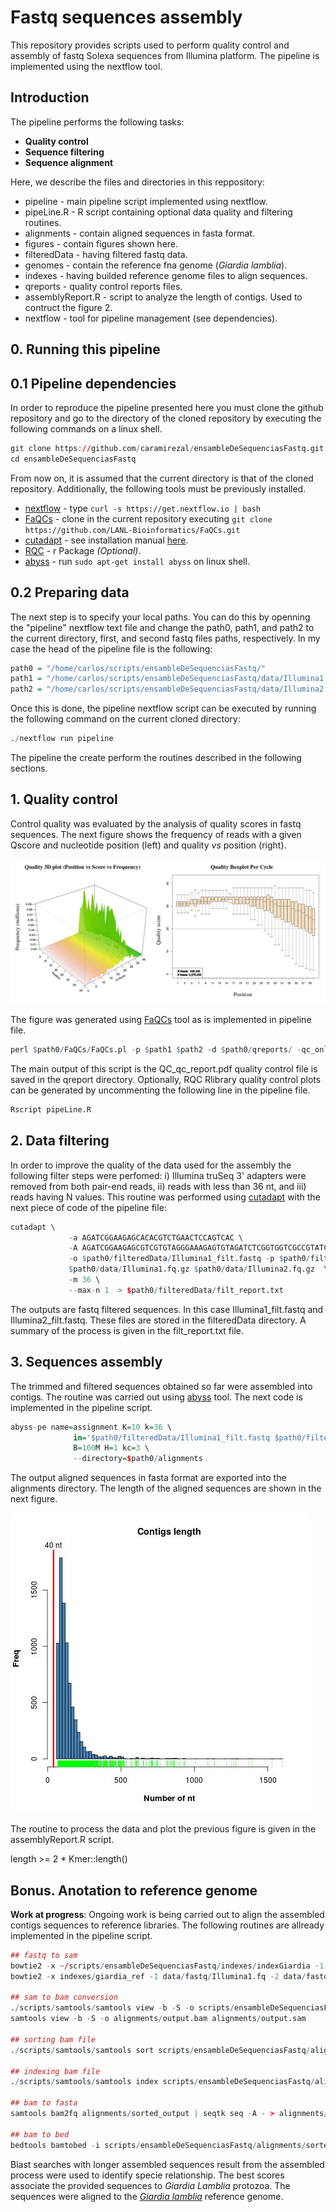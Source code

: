 # Fastq sequences assembly

This repository provides scripts used to perform quality control and 
assembly of fastq Solexa sequences from Illumina platform. The 
pipeline is implemented using the nextflow tool.

## Introduction

The pipeline performs the following tasks:

* **Quality control**
* **Sequence filtering**
* **Sequence alignment**

Here, we describe the files and directories in this reppository:

* pipeline - main pipeline script implemented using nextflow.
* pipeLine.R - R script containing optional data quality and filtering
routines.
* alignments - contain aligned sequences in fasta format.
* figures - contain figures shown here.
* filteredData - having filtered fastq data. 
* genomes - contain the reference fna genome (*Giardia lamblia*).
* indexes - having builded reference genome files to align sequences.
* qreports - quality control reports files.
* assemblyReport.R - script to analyze the length of contigs. Used to 
contruct the figure 2.
* nextflow - tool for pipeline management (see dependencies).

## 0. Running this pipeline

## 0.1 Pipeline dependencies

In order to reproduce the pipeline presented here you must clone the github repository and go to the directory of the cloned repository by executing 
the following commands on a linux shell. 

```r
git clone https://github.com/caramirezal/ensambleDeSequenciasFastq.git
cd ensambleDeSequenciasFastq
``` 

From now on, it is assumed that the current directory is that of the
cloned repository. Additionally, the following tools must be previously installed. 

* [nextflow](https://www.nextflow.io/) - type 
`curl -s https://get.nextflow.io | bash ` 
* [FaQCs](https://github.com/LANL-Bioinformatics/FaQCs) - clone
in the current repository executing `git clone https://github.com/LANL-Bioinformatics/FaQCs.git`
* [cutadapt](http://cutadapt.readthedocs.io/en/stable/index.html) -
see installation manual [here](http://cutadapt.readthedocs.io/en/stable/installation.html).
* [RQC](https://bioconductor.org/packages/devel/bioc/vignettes/Rqc/inst/doc/Rqc.html) - r Package *(Optional)*.
* [abyss](https://github.com/bcgsc/abyss) -  run `sudo apt-get install abyss` on linux shell.


## 0.2 Preparing data
 
The next step is to specify your local paths. You can do this
by openning the "pipeline" nextflow text file and change the path0,
path1, and path2 to the current directory, first, and second fastq
files paths, respectively. In my case the head of the pipeline file
is the following:

```r
path0 = "/home/carlos/scripts/ensambleDeSequenciasFastq/"
path1 = "/home/carlos/scripts/ensambleDeSequenciasFastq/data/Illumina1.fq.gz"
path2 = "/home/carlos/scripts/ensambleDeSequenciasFastq/data/Illumina2.fq.gz"
```

Once this is done, the pipeline nextflow script can be executed by running
the following command on the current cloned directory:

```r
./nextflow run pipeline
```

The pipeline the create perform the routines described in the following 
sections.


## 1. Quality control 

Control quality was evaluated by the analysis of quality scores in
fastq sequences. The next figure shows the frequency of reads with
a given Qscore and nucleotide position (left) and quality *vs* position
(right). 

![](figures/qcontrol.jpg)

The figure was generated using
[FaQCs](https://github.com/LANL-Bioinformatics/FaQCs) tool as is
implemented in pipeline file. 

```r
perl $path0/FaQCs/FaQCs.pl -p $path1 $path2 -d $path0/qreports/ -qc_only
```

The main output of this script is the QC_qc_report.pdf quality control 
file is saved in the qreport directory. Optionally, RQC Rlibrary
quality control plots can be generated by uncommenting the 
following line in the pipeline file.

```r
Rscript pipeLine.R
```


## 2. Data filtering

In order to improve the quality of the data used for the assembly the following 
filter steps were perfomed: i) Illumina truSeq 3' adapters were removed 
from both pair-end reads, ii) reads with less than 36 nt, and iii) reads
having N values. This routine was performed using [cutadapt](http://cutadapt.readthedocs.io/en/stable/index.html) with the next piece of 
code of the pipeline file:

```r
cutadapt \
             -a AGATCGGAAGAGCACACGTCTGAACTCCAGTCAC \
             -A AGATCGGAAGAGCGTCGTGTAGGGAAAGAGTGTAGATCTCGGTGGTCGCCGTATCATT \
             -o $path0/filteredData/Illumina1_filt.fastq -p $path0/filteredData/Illumina2_filt.fastq  \
             $path0/data/Illumina1.fq.gz $path0/data/Illumina2.fq.gz  \
             -m 36 \
             --max-n 1  > $path0/filteredData/filt_report.txt
```

The outputs are fastq filtered sequences. In this case Illumina1_filt.fastq and Illumina2_filt.fastq. These files are stored in the filteredData directory. A summary of the process is given in the filt_report.txt file.


## 3. Sequences assembly

The trimmed and filtered sequences obtained so far were assembled
into contigs. The routine was carried out using [abyss](https://github.com/bcgsc/abyss) tool. The next code is implemented in the pipeline script.

```r
abyss-pe name=assignment K=10 k=36 \
              in='$path0/filteredData/Illumina1_filt.fastq $path0/filteredData/Illumina2_filt.fastq' \
              B=100M H=1 kc=3 \
              --directory=$path0/alignments
```
 
The output aligned sequences in fasta format are exported into the
alignments directory. The length of the aligned sequences are shown in the next figure.

![](figures/lengthReads.jpg)

The routine to process the data and plot the previous figure is 
given in the assemblyReport.R script. 

length >= 2 * Kmer::length()

## Bonus. Anotation to reference genome

**Work at progress**: Ongoing work is being carried out to align the
assembled contigs sequences to reference libraries. The following 
routines are allready implemented in the pipeline script.

```r
## fastq to sam
bowtie2 -x ~/scripts/ensambleDeSequenciasFastq/indexes/indexGiardia -1 data/fastq/Illumina1.fq -2 data/fastq/Illumina2.fq -S alignments/output.sam
bowtie2 -x indexes/giardia_ref -1 data/fastq/Illumina1.fq -2 data/fastq/Illumina2.fq -S alignments/output.sam
  
## sam to bam conversion
./scripts/samtools/samtools view -b -S -o scripts/ensambleDeSequenciasFastq/alignments/output.bam scripts/ensambleDeSequenciasFastq/alignments/output.sam
samtools view -b -S -o alignments/output.bam alignments/output.sam
  
## sorting bam file
./scripts/samtools/samtools sort scripts/ensambleDeSequenciasFastq/alignments/output.bam -o scripts/ensambleDeSequenciasFastq/alignments/sorted_output
  
## indexing bam file
./scripts/samtools/samtools index scripts/ensambleDeSequenciasFastq/alignments/sorted_output.bam
  
## bam to fasta
samtools bam2fq alignments/sorted_output | seqtk seq -A - > alignments/output.fq
 
## bam to bed
bedtools bamtobed -i scripts/ensambleDeSequenciasFastq/alignments/sorted_output.bam | head -3
```

Blast searches with longer assembled sequences result from
the assembled process were used to identify specie relationship.
The best scores associate the provided sequences to *Giardia Lamblia*
protozoa.
The sequences were aligned to the [*Giardia lamblia*](https://www.ncbi.nlm.nih.gov/genome/genomes/26?) reference genome. 

